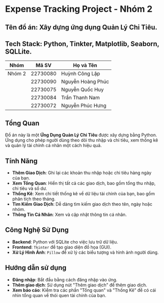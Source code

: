 # Expense Tracking Project - Nhóm 2

## Tên đồ án: Xây dựng ứng dụng Quản Lý Chi Tiêu.

## Tech Stack: Python, Tinkter, Matplotlib, Seaborn, SQLLite.
| Nhóm   | Mã SV   | Họ và Tên        |
|--------|---------|------------------|
| Nhóm 2 | 22730080 | Huỳnh Công Lập   |
|        | 22730090 | Nguyễn Hoàng Phúc|
|        | 22730075 | Nguyễn Quốc Huy  |
|        | 22730084 | Trần Thanh Nam   |
|        | 22730072 | Nguyễn Phúc Hưng |

## Tổng Quan
Đồ án này là một **Ứng Dụng Quản Lý Chi Tiêu** được xây dựng bằng Python. Ứng dụng cho phép người dùng theo dõi thu nhập và chi tiêu, xem thống kê và quản lý tài chính cá nhân một cách hiệu quả.

## Tính Năng
- **Thêm Giao Dịch**: Ghi lại các khoản thu nhập hoặc chi tiêu hàng ngày của bạn.
- **Xem Tổng Quan**: Hiển thị tất cả các giao dịch, bao gồm tổng thu nhập, chi tiêu và số dư.
- **Thống Kê**: Xem chi tiết thống kê về dữ liệu tài chính của bạn, bao gồm phân tích theo tháng.
- **Tìm Kiếm Giao Dịch**: Dễ dàng tìm kiếm giao dịch theo tên, ngày hoặc nhóm.
- **Thông Tin Cá Nhân**: Xem và cập nhật thông tin cá nhân.

## Công Nghệ Sử Dụng
- **Backend**: Python với SQLite cho việc lưu trữ dữ liệu.
- **Frontend**: `Tkinter` để tạo giao diện đồ họa (GUI).
- **Xử Lý Hình Ảnh**: `Pillow` để xử lý các biểu tượng và hình ảnh người dùng.

## Hướng dẫn sử dụng
- **Đăng nhập**: Bắt đầu bằng cách đăng nhập vào ứng.
- **Thêm giao dịch**: Sử dụng nút "Thêm giao dịch" để thêm giao dịch. 
- **Xem báo cáo**: Kiểm tra các phần "Tổng quan" và "Thống Kê" để có cái nhìn tổng quan về thói quen tài chính của bạn.


